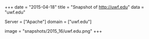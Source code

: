 
+++
date = "2015-04-18"
title = "Snapshot of http://uwf.edu"
data = "uwf.edu"

Server = ["Apache"]
domain = ["uwf.edu"]

  image = "snapshots/2015_16/uwf.edu.png"
+++
#
